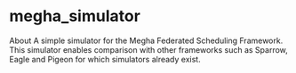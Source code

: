 # megha_simulator
About
A simple simulator for the Megha Federated Scheduling Framework. This simulator enables comparison with other frameworks such as Sparrow, Eagle and Pigeon for which simulators already exist.
